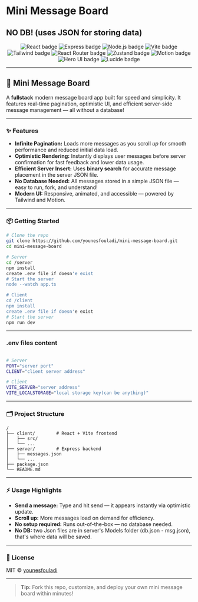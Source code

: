 # Mini Message Board
NO DB! (uses JSON for storing data)
---

<div align="center">
  <!-- Tech stack badges -->
  <img src="https://img.shields.io/badge/React-20232a?logo=react&logoColor=61dafb&style=for-the-badge" alt="React badge"/>
  <img src="https://img.shields.io/badge/Express.js-000?logo=express&logoColor=white&style=for-the-badge" alt="Express badge"/>
  <img src="https://img.shields.io/badge/Node.js-339933?logo=node.js&logoColor=white&style=for-the-badge" alt="Node.js badge"/>
  <img src="https://img.shields.io/badge/Vite-646CFF?logo=vite&logoColor=white&style=for-the-badge" alt="Vite badge"/>
  <img src="https://img.shields.io/badge/Tailwind_CSS-06B6D4?logo=tailwindcss&logoColor=white&style=for-the-badge" alt="Tailwind badge"/>
  <img src="https://img.shields.io/badge/React%20Router-CA4245?logo=react-router&logoColor=white&style=for-the-badge" alt="React Router badge"/>
  <img src="https://img.shields.io/badge/Zustand-ea580c?logo=zustand&logoColor=white&style=for-the-badge" alt="Zustand badge"/>
  <img src="https://img.shields.io/badge/Motion-0055FF?logo=framer&logoColor=white&style=for-the-badge" alt="Motion badge"/>
  <img src="https://img.shields.io/badge/Hero%20UI-6B7280?style=for-the-badge" alt="Hero UI badge"/>
  <img src="https://img.shields.io/badge/Lucide-000?logo=lucide&logoColor=white&style=for-the-badge" alt="Lucide badge"/>
</div>

---

## 🚀 Mini Message Board

A **fullstack** modern message board app built for speed and simplicity. It features real-time pagination, optimistic UI, and efficient server-side message management — all without a database!

---

### ✨ Features

- **Infinite Pagination:** Loads more messages as you scroll _up_ for smooth performance and reduced initial data load.
- **Optimistic Rendering:** Instantly displays user messages before server confirmation for fast feedback and lower data usage.
- **Efficient Server Insert:** Uses **binary search** for accurate message placement in the server JSON file.
- **No Database Needed:** All messages stored in a simple JSON file — easy to run, fork, and understand!
- **Modern UI:** Responsive, animated, and accessible — powered by Tailwind and Motion.

---

### 📦 Getting Started

```bash
# Clone the repo
git clone https://github.com/younesfouladi/mini-message-board.git
cd mini-message-board

# Server
cd /server
npm install
create .env file if doesn'e exist
# Start the server 
node --watch app.ts

# Client
cd /client
npm install
create .env file if doesn'e exist
# Start the server
npm run dev
```

---

### .env files content

```bash

# Server
PORT="server port"
CLIENT="client server address"

# Client
VITE_SERVER="server address"
VITE_LOCALSTORAGE="local storage key(can be anything)"
```

---

### 🗂️ Project Structure

```text
/
├── client/        # React + Vite frontend
│   ├── src/
│   └── ...
├── server/        # Express backend
│   ├── messages.json
│   └── ...
├── package.json
└── README.md
```

---

### ⚡ Usage Highlights

- **Send a message:** Type and hit send — it appears instantly via optimistic update.
- **Scroll up:** More messages load on demand for efficiency.
- **No setup required:** Runs out-of-the-box — no database needed.
- **No DB:** two Json files are in server's Models folder (db.json - msg.json), that's where data will be saved.

---

### 📝 License

MIT © [younesfouladi](https://github.com/younesfouladi)

---

> **Tip:** Fork this repo, customize, and deploy your own mini message board within minutes!

